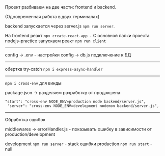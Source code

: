 Проект разбиваем на две части: frontend и backend.

(Одновременная работа в двух терминалах)

backend запускается через server.js `npm run server`.

На frontend реакт `npx create-react-app .`
C основной папки проекта nodejs-practice запускаем реакт `npm run client`

---

config -> .env - настройки 
config -> db.js подключение к БД

---

обертка try-catch `npm i express-async-handler`

---

`npm i cross-env` для винды

package.json -> разделяем разработку от продакшена
```
"start": "cross-env NODE_ENV=production node backend/server.js",
 "server": "cross-env NODE_ENV=development nodemon backend/server.js",
 ```

--- 

Обработка ошибок

 middlewares -> errorHandler.js - показывать ошибку в зависимости от production/development
 
 development `npm run server` - stack ошибки
 production `npm run start` - null